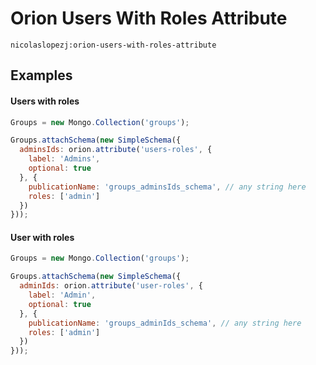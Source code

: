 Orion Users With Roles Attribute
================================

```
nicolaslopezj:orion-users-with-roles-attribute
```

## Examples

#### Users with roles

```js
Groups = new Mongo.Collection('groups');

Groups.attachSchema(new SimpleSchema({
  adminsIds: orion.attribute('users-roles', {
    label: 'Admins',
    optional: true
  }, {
    publicationName: 'groups_adminsIds_schema', // any string here
    roles: ['admin']
  })
}));
```

#### User with roles

```js
Groups = new Mongo.Collection('groups');

Groups.attachSchema(new SimpleSchema({
  adminIds: orion.attribute('user-roles', {
    label: 'Admin',
    optional: true
  }, {
    publicationName: 'groups_adminIds_schema', // any string here
    roles: ['admin']
  })
}));
```
